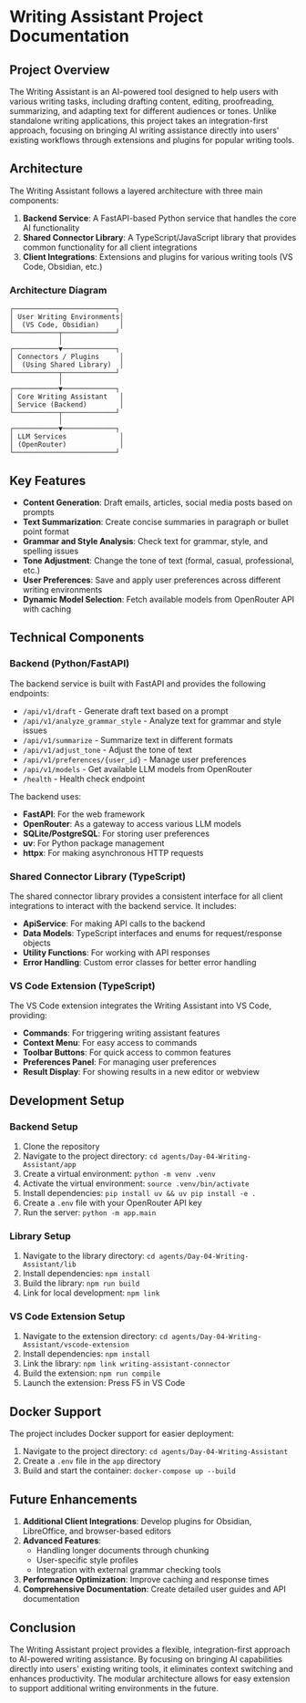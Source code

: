 # Writing Assistant Project Documentation

## Project Overview

The Writing Assistant is an AI-powered tool designed to help users with various writing tasks, including drafting content, editing, proofreading, summarizing, and adapting text for different audiences or tones. Unlike standalone writing applications, this project takes an integration-first approach, focusing on bringing AI writing assistance directly into users' existing workflows through extensions and plugins for popular writing tools.

## Architecture

The Writing Assistant follows a layered architecture with three main components:

1. **Backend Service**: A FastAPI-based Python service that handles the core AI functionality
2. **Shared Connector Library**: A TypeScript/JavaScript library that provides common functionality for all client integrations
3. **Client Integrations**: Extensions and plugins for various writing tools (VS Code, Obsidian, etc.)

### Architecture Diagram

```
┌─────────────────────────┐
│ User Writing Environments│
│  (VS Code, Obsidian)     │
└───────────┬─────────────┘
            │
┌───────────▼─────────────┐
│ Connectors / Plugins     │
│  (Using Shared Library)  │
└───────────┬─────────────┘
            │
┌───────────▼─────────────┐
│ Core Writing Assistant   │
│ Service (Backend)        │
└───────────┬─────────────┘
            │
┌───────────▼─────────────┐
│ LLM Services             │
│ (OpenRouter)             │
└─────────────────────────┘
```

## Key Features

- **Content Generation**: Draft emails, articles, social media posts based on prompts
- **Text Summarization**: Create concise summaries in paragraph or bullet point format
- **Grammar and Style Analysis**: Check text for grammar, style, and spelling issues
- **Tone Adjustment**: Change the tone of text (formal, casual, professional, etc.)
- **User Preferences**: Save and apply user preferences across different writing environments
- **Dynamic Model Selection**: Fetch available models from OpenRouter API with caching

## Technical Components

### Backend (Python/FastAPI)

The backend service is built with FastAPI and provides the following endpoints:

- `/api/v1/draft` - Generate draft text based on a prompt
- `/api/v1/analyze_grammar_style` - Analyze text for grammar and style issues
- `/api/v1/summarize` - Summarize text in different formats
- `/api/v1/adjust_tone` - Adjust the tone of text
- `/api/v1/preferences/{user_id}` - Manage user preferences
- `/api/v1/models` - Get available LLM models from OpenRouter
- `/health` - Health check endpoint

The backend uses:
- **FastAPI**: For the web framework
- **OpenRouter**: As a gateway to access various LLM models
- **SQLite/PostgreSQL**: For storing user preferences
- **uv**: For Python package management
- **httpx**: For making asynchronous HTTP requests

### Shared Connector Library (TypeScript)

The shared connector library provides a consistent interface for all client integrations to interact with the backend service. It includes:

- **ApiService**: For making API calls to the backend
- **Data Models**: TypeScript interfaces and enums for request/response objects
- **Utility Functions**: For working with API responses
- **Error Handling**: Custom error classes for better error handling

### VS Code Extension (TypeScript)

The VS Code extension integrates the Writing Assistant into VS Code, providing:

- **Commands**: For triggering writing assistant features
- **Context Menu**: For easy access to commands
- **Toolbar Buttons**: For quick access to common features
- **Preferences Panel**: For managing user preferences
- **Result Display**: For showing results in a new editor or webview

## Development Setup

### Backend Setup

1. Clone the repository
2. Navigate to the project directory: `cd agents/Day-04-Writing-Assistant/app`
3. Create a virtual environment: `python -m venv .venv`
4. Activate the virtual environment: `source .venv/bin/activate`
5. Install dependencies: `pip install uv && uv pip install -e .`
6. Create a `.env` file with your OpenRouter API key
7. Run the server: `python -m app.main`

### Library Setup

1. Navigate to the library directory: `cd agents/Day-04-Writing-Assistant/lib`
2. Install dependencies: `npm install`
3. Build the library: `npm run build`
4. Link for local development: `npm link`

### VS Code Extension Setup

1. Navigate to the extension directory: `cd agents/Day-04-Writing-Assistant/vscode-extension`
2. Install dependencies: `npm install`
3. Link the library: `npm link writing-assistant-connector`
4. Build the extension: `npm run compile`
5. Launch the extension: Press F5 in VS Code

## Docker Support

The project includes Docker support for easier deployment:

1. Navigate to the project directory: `cd agents/Day-04-Writing-Assistant`
2. Create a `.env` file in the `app` directory
3. Build and start the container: `docker-compose up --build`

## Future Enhancements

1. **Additional Client Integrations**: Develop plugins for Obsidian, LibreOffice, and browser-based editors
2. **Advanced Features**:
   - Handling longer documents through chunking
   - User-specific style profiles
   - Integration with external grammar checking tools
3. **Performance Optimization**: Improve caching and response times
4. **Comprehensive Documentation**: Create detailed user guides and API documentation

## Conclusion

The Writing Assistant project provides a flexible, integration-first approach to AI-powered writing assistance. By focusing on bringing AI capabilities directly into users' existing writing tools, it eliminates context switching and enhances productivity. The modular architecture allows for easy extension to support additional writing environments in the future.

